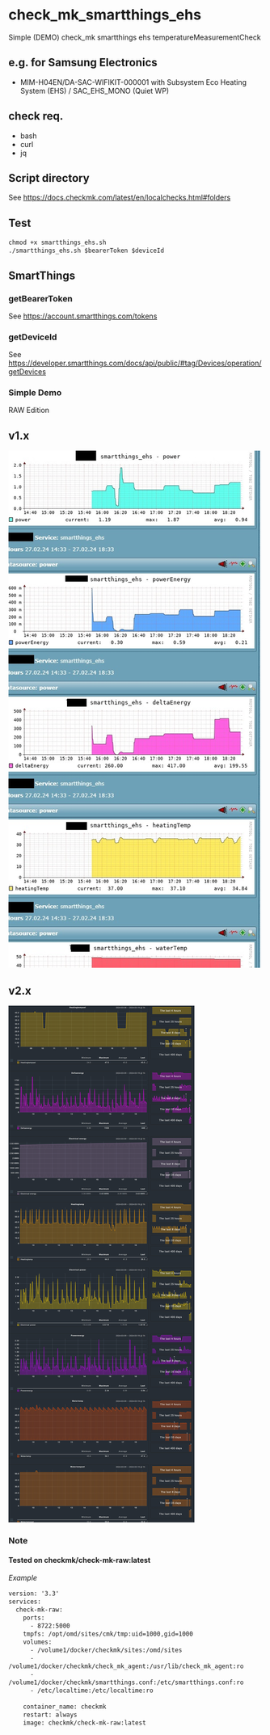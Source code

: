 # check_mk_smartthings_ehs

Simple (DEMO) check_mk smartthings ehs temperatureMeasurementCheck

## e.g. for Samsung Electronics

- MIM-H04EN/DA-SAC-WIFIKIT-000001 with Subsystem Eco Heating System (EHS) / SAC_EHS_MONO (Quiet WP)

## check req.

- bash
- curl
- jq

## Script directory

See https://docs.checkmk.com/latest/en/localchecks.html#folders

## Test

```
chmod +x smartthings_ehs.sh
./smartthings_ehs.sh $bearerToken $deviceId
```

## SmartThings

### getBearerToken

See https://account.smartthings.com/tokens

### getDeviceId

See https://developer.smartthings.com/docs/api/public/#tag/Devices/operation/getDevices

### Simple Demo
RAW Edition

## v1.x
![image](demo.jpg)

## v2.x
![image](demo2.jpg)

### Note

#### Tested on checkmk/check-mk-raw:latest
_Example_
```
version: '3.3'
services:
  check-mk-raw:
    ports:
      - 8722:5000
    tmpfs: /opt/omd/sites/cmk/tmp:uid=1000,gid=1000
    volumes:
      - /volume1/docker/checkmk/sites:/omd/sites
      - /volume1/docker/checkmk/check_mk_agent:/usr/lib/check_mk_agent:ro
      - /volume1/docker/checkmk/smartthings.conf:/etc/smartthings.conf:ro
      - /etc/localtime:/etc/localtime:ro

    container_name: checkmk
    restart: always
    image: checkmk/check-mk-raw:latest
```
